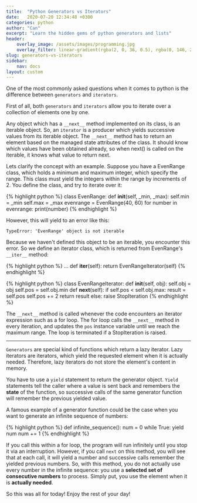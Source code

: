 ```yaml
---
title:  "Python Generators vs Iterators"
date:   2020-07-20 12:34:48 +0300
categories: python
author: "Can"
excerpt: "Learn the hidden gems of python generators and lists"
header:
    overlay_image: /assets/images/programming.jpg
    overlay_filter: linear-gradient(rgba(2, 0, 36, 0.5), rgba(0, 146, 202, 0.5))
slug: generators-vs-iterators
sidebar:
    nav: docs
layout: custom
---
```


One of the most commonly asked questions when it comes to python is the difference
between `generators` and `iterators`.

First of all, both `generators` and `iterators` allow you to iterate over a collection of elements one by one.

Any object which has a `__next__` method implemented on its class, is an iterable object.
So, an `iterator` is a producer which yields successive values from its iterable object.
The `__next__` method has to return an element based on the managed state attributes of the class.
It should know which values have been obtained already, so when next() is called on the iterable, it knows what value to return next.

Lets clarify the concept with an example. Suppose you have a EvenRange class, which holds a minimum and maximum integer, which specify the range.
This class must yield the integers within the range by increments of 2. You define the class, and try to iterate over it:

{% highlight python %}
class EvenRange:
    def __init__(self, _min, _max):
        self.min = _min
        self.max = _max
evenrange = EvenRange(40, 60)
for number in evenrange:
    print(number)
{% endhighlight %}

However, this will yield to an error like this:

```TypeError: 'EvenRange' object is not iterable```

Because we haven't defined this object to be an iterable, you encounter this error.
So we define an iterator class, which is returned from EvenRange's `__iter__` method:

{% highlight python %}
...
def __iter__(self):
    return EvenRangeIterator(self)
{% endhighlight %}

{% highlight python %}
class EvenRangeIterator:
    def __init__(self, obj):
        self.obj = obj
        self.pos = self.obj.min
    def __next__(self):
        if self.pos < self.obj.max:
            result = self.pos
            self.pos += 2
            return result
        else:
            raise StopIteration
{% endhighlight %}

The `__next__` method is called whenever the code encounters an iterator expression such as a for loop. The for loop calls the `__next__` method in every iteration,
and updates the `pos` instance variable until we reach the maximum range. The loop is terminated if a StopIteration is raised.

<hr>

`Generators` are special kind of functions which return a lazy iterator. Lazy iterators are iterators, which yield the requested element when it is actually needed. Therefore, lazy iterators do not store the element's content in memory.

You have to use a `yield` statement to return the generator object.
`Yield` statements tell the caller where a value is sent back and remembers the **state** of the function, so successive calls of the same generator function will remember the previous yielded value.

A famous example of a generator function could be the case when you want to generate an infinite sequence of numbers:

{% highlight python %}
def infinite_sequence():
    num = 0
    while True:
        yield num
        num += 1
{% endhighlight %}

If you call this within a for loop, the program will run infinitely until you stop it via an interruption.
However, if you call `next` on this method, you will see that at each call, it will yield a number and successive calls remember the yielded previous numbers.
So, with this method, you do not actually use every number in the infinite sequence: you use a **selected set of consecutive numbers** to process. Simply put, you 
use the element when it is **actually needed**.

So this was all for today! Enjoy the rest of your day!